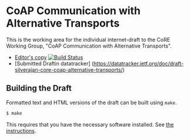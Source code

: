 # CoAP Communication with Alternative Transports

This is the working area for the individual internet-draft to the CoRE Working Group, "CoAP Communication with Alternative Transports".

* [Editor's copy](https://bsilverajan-ietf.github.io/core-coap-alternative-transports/draft-silverajan-core-coap-alternative-transports.html) [![Build Status](https://travis-ci.org/bsilverajan-ietf/core-coap-alternative-transports.svg?branch=master)](https://travis-ci.org/bsilverajan-ietf/core-coap-alternative-transports)
* [Submitted Draftin datatracker] (https://datatracker.ietf.org/doc/draft-silverajan-core-coap-alternative-transports/)


## Building the Draft

Formatted text and HTML versions of the draft can be built using `make`.

```sh
$ make
```

This requires that you have the necessary software installed.  See [the
instructions](https://github.com/martinthomson/i-d-template/blob/master/doc/SETUP.md).
